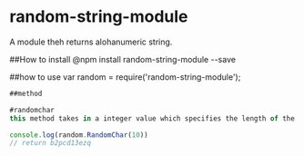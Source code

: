 # random-string-module
A module theh returns alohanumeric string.

##How to install
@npm install random-string-module --save

##how to use
var random = require('random-string-module');
```javascript
##method

#randomchar
this method takes in a integer value which specifies the length of the returned string.

console.log(random.RandomChar(10))
// return b2pcd13ezq
